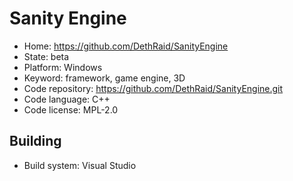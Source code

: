 # Sanity Engine

- Home: https://github.com/DethRaid/SanityEngine
- State: beta
- Platform: Windows
- Keyword: framework, game engine, 3D
- Code repository: https://github.com/DethRaid/SanityEngine.git
- Code language: C++
- Code license: MPL-2.0

## Building

- Build system: Visual Studio
